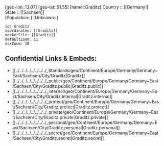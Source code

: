 ﻿---
location: [51.55,13.07] 
mapzoom: [7,12] 
mapmarker: city 
type: City
tags:
- geo/City


SpocWebEntityId: 30534
isDeleted: false
confidential: public

---
[geo-lon::13.07] 
[geo-lat::51.55] 
[name::Graditz] 
Country :: [[Germany]]  
State :: [[Sachsen]]  
[Population::] 
[Unknown::] 


```leaflet
id: Graditz
coordinates: [[Graditz]] 
markerFile: [[Graditz]] 
defaultZoom: 11 
maxZoom: 18
```


## Confidential Links & Embeds: 
- [[../../../../../../../../_Standards/geo/Continent/Europe/Germany/Germany~East/Sachsen/City/Graditz|Graditz]] 
- [[../../../../../../../../_public/geo/Continent/Europe/Germany/Germany~East/Sachsen/City/Graditz.public|Graditz.public]] 
- [[../../../../../../../../_internal/geo/Continent/Europe/Germany/Germany~East/Sachsen/City/Graditz.internal|Graditz.internal]] 
- [[../../../../../../../../_protect/geo/Continent/Europe/Germany/Germany~East/Sachsen/City/Graditz.protect|Graditz.protect]] 
- [[../../../../../../../../_private/geo/Continent/Europe/Germany/Germany~East/Sachsen/City/Graditz.private|Graditz.private]] 
- [[../../../../../../../../_personal/geo/Continent/Europe/Germany/Germany~East/Sachsen/City/Graditz.personal|Graditz.personal]] 
- [[../../../../../../../../_secret/geo/Continent/Europe/Germany/Germany~East/Sachsen/City/Graditz.secret|Graditz.secret]] 
